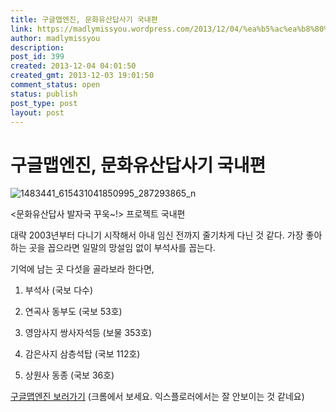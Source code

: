 ```yaml
---
title: 구글맵엔진, 문화유산답사기 국내편
link: https://madlymissyou.wordpress.com/2013/12/04/%ea%b5%ac%ea%b8%80%eb%a7%b5%ec%97%94%ec%a7%84-%eb%ac%b8%ed%99%94%ec%9c%a0%ec%82%b0%eb%8b%b5%ec%82%ac%ea%b8%b0-%ea%b5%ad%eb%82%b4%ed%8e%b8/
author: madlymissyou
description: 
post_id: 399
created: 2013-12-04 04:01:50
created_gmt: 2013-12-03 19:01:50
comment_status: open
status: publish
post_type: post
layout: post
---
```


# 구글맵엔진, 문화유산답사기 국내편

![1483441_615431041850995_287293865_n](http://madlymissyou.files.wordpress.com/2014/05/1483441_615431041850995_287293865_n.jpg?w=611)

<문화유산답사 발자국 꾸욱~!> 프로젝트 국내편

대략 2003년부터 다니기 시작해서 아내 임신 전까지 줄기차게 다닌 것 같다. 가장 좋아하는 곳을 꼽으라면 일말의 망설임 없이 부석사를 꼽는다.

기억에 남는 곳 다섯을 골라보라 한다면,

1) 부석사 (국보 다수)

2) 연곡사 동부도 (국보 53호)

3) 영암사지 쌍사자석등 (보물 353호)

4) 감은사지 삼층석탑 (국보 112호)

5) 상원사 동종 (국보 36호)

[구글맵엔진 보러가기](https://mapsengine.google.com/map/edit?mid=zuA8u0SDKdCQ.kyGe0Sg8N1IA) (크롬에서 보세요. 익스플로러에서는 잘 안보이는 것 같네요)